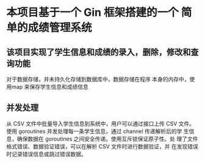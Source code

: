 本项目基于一个 Gin 框架搭建的一个 简单的成绩管理系统
==

该项目实现了学生信息和成绩的录入，删除，修改和查询功能
-
对于数据存储，并未持久化存储到数据库中，数据存储在程序
本身的内存中，使用map 来保存学生信息和成绩信息

并发处理
-
从 CSV 文件中批量导入学生信息到系统中，用户可以通过接口上传 CSV 文件。
使用 goroutines 并发处理每一条学生信息，通过 channel 传递解析后的学
生信息，确保数据在 goroutines 之间安全传递。使用互斥锁保证原子性。处
理了文件格式错误、数据验证错误，可以在解析 CSV 文件时进行数据验证，并
在发现错误时记录错误信息或跳过错误数据。
